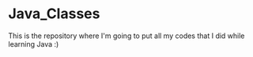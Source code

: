 # Java_Classes
This is the repository where I'm going to put all my codes that I did while learning Java :)
